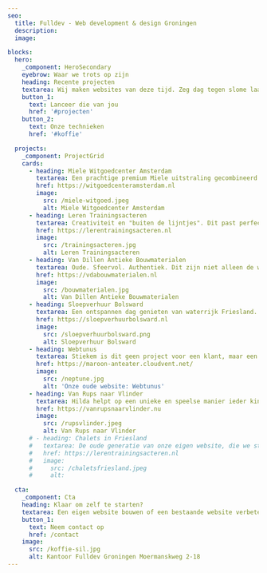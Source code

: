 ```yaml
---
seo:
  title: Fulldev - Web development & design Groningen
  description:
  image:

blocks:
  hero:
    _component: HeroSecondary
    eyebrow: Waar we trots op zijn
    heading: Recente projecten
    textarea: Wij maken websites van deze tijd. Zeg dag tegen slome laadtijd, irritante plugins en slechte communicatie.
    button_1:
      text: Lanceer die van jou
      href: '#projecten'
    button_2:
      text: Onze technieken
      href: '#koffie'

  projects:
    _component: ProjectGrid
    cards:
      - heading: Miele Witgoedcenter Amsterdam
        textarea: Een prachtige premium Miele uitstraling gecombineerd met een intuitieve structuur. Zo wekken we vertrouwen en sturen we de bezoeker naar waar het om gaat; zo lang mogelijk genieten van een betrouwbaar Miele product.
        href: https://witgoedcenteramsterdam.nl
        image:
          src: /miele-witgoed.jpeg
          alt: Miele Witgoedcenter Amsterdam
      - heading: Leren Trainingsacteren
        textarea: Creativiteit en "buiten de lijntjes". Dit past perfect bij Meiny Bakker en haar bedrijf Leren Trainingsacteren. We hebben deze balans gecreëerd creativiteit en netheid.
        href: https://lerentrainingsacteren.nl
        image:
          src: /trainingsacteren.jpg
          alt: Leren Trainingsacteren
      - heading: Van Dillen Antieke Bouwmaterialen
        textarea: Oude. Sfeervol. Authentiek. Dit zijn niet alleen de woorden die je als eerste ziet wanneer je de website bezoekt, deze woorden omschrijven het hele bedrijf. En zo beschrijven ze ook de website van Jesse.
        href: https://vdabouwmaterialen.nl
        image:
          src: /bouwmaterialen.jpg
          alt: Van Dillen Antieke Bouwmaterialen
      - heading: Sloepverhuur Bolsward
        textarea: Een ontspannen dag genieten van waterrijk Friesland... Dit kan in de prachtige sloepen van Richard. Zijn website toont je overzichtelijk alle mogelijkheden.
        href: https://sloepverhuurbolsward.nl
        image:
          src: /sloepverhuurbolsward.png
          alt: Sloepverhuur Bolsward
      - heading: Webtunus
        textarea: Stiekem is dit geen project voor een klant, maar een oude generatie van onze eigen website en bedrijf. Eentje waarvan we het niet konden laten om aan je te tonen ;)
        href: https://maroon-anteater.cloudvent.net/
        image:
          src: /neptune.jpg
          alt: 'Onze oude website: Webtunus'
      - heading: Van Rups naar Vlinder
        textarea: Hilda helpt op een unieke en speelse manier ieder kind met leren. Niet iedereen is hetzelfde, Hilda zoekt naar de kern en maakt zo van elren een feestje!
        href: https://vanrupsnaarvlinder.nu
        image:
          src: /rupsvlinder.jpeg
          alt: Van Rups naar Vlinder
      # - heading: Chalets in Friesland
      #   textarea: De oude generatie van onze eigen website, die we stiekem toch nog even willen delen.
      #   href: https://lerentrainingsacteren.nl
      #   image:
      #     src: /chaletsfriesland.jpeg
      #     alt:

  cta:
    _component: Cta
    heading: Klaar om zelf te starten?
    textarea: Een eigen website bouwen of een bestaande website verbeteren? Neem contact met ons op. Wij geven vrijblijvend advies onder het genot van lekkere koffie.
    button_1:
      text: Neem contact op
      href: /contact
    image:
      src: /koffie-sil.jpg
      alt: Kantoor Fulldev Groningen Moermanskweg 2-18
---
```

